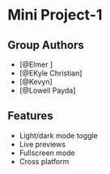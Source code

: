 
# Mini Project-1




## Group Authors

- [@Elmer ]
- [@EKyle Christian]
- [@Kevyn]
- [@Lowell Payda]






## Features

- Light/dark mode toggle
- Live previews
- Fullscreen mode
- Cross platform




